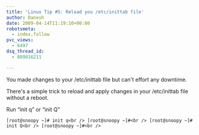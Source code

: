 ```yaml
---
title: 'Linux Tip #5: Reload you /etc/inittab file'
author: Danesh
date: 2009-04-14T11:19:10+00:00
robotsmeta:
  - index,follow
pvc_views:
  - 6497
dsq_thread_id:
  - 889816211

---
```

You made changes to your /etc/inittab file but can't effort any downtime. 

There's a simple trick to reload and apply changes in your /etc/inittab file without a reboot.

Run &#8220;init q&#8221; or &#8220;init Q&#8221;

`[root@snoopy ~]# init q<br />
[root@snoopy ~]#<br />
[root@snoopy ~]# init Q<br />
[root@snoopy ~]#<br />
`